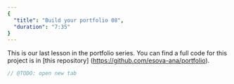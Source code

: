 ```yaml
---
{
  "title": "Build your portfolio 08",
  "duration": "7:35"
}
---
```

This is our last lesson in the portfolio series. You can find a full code for this project is in [this repository] (https://github.com/esova-ana/portfolio).

```js
// @TODO: open new tab
```

